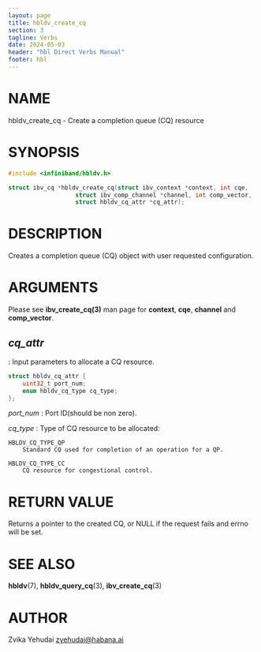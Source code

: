 ```yaml
---
layout: page
title: hbldv_create_cq
section: 3
tagline: Verbs
date: 2024-05-03
header: "hbl Direct Verbs Manual"
footer: hbl
---
```


# NAME

hbldv_create_cq - Create a completion queue (CQ) resource

# SYNOPSIS

```c
#include <infiniband/hbldv.h>

struct ibv_cq *hbldv_create_cq(struct ibv_context *context, int cqe,
			       struct ibv_comp_channel *channel, int comp_vector,
			       struct hbldv_cq_attr *cq_attr);
```

# DESCRIPTION

Creates a completion queue (CQ) object with user requested configuration.

# ARGUMENTS

Please see **ibv_create_cq(3)** man page for **context**, **cqe**, **channel**
and **comp_vector**.

## *cq_attr*
:	Input parameters to allocate a CQ resource.

```c
struct hbldv_cq_attr {
	uint32_t port_num;
	enum hbldv_cq_type cq_type;
};
```

*port_num*
:	Port ID(should be non zero).

*cq_type*
:	Type of CQ resource to be allocated:

	HBLDV_CQ_TYPE_QP
		Standard CQ used for completion of an operation for a QP.

	HBLDV_CQ_TYPE_CC
		CQ resource for congestional control.


# RETURN VALUE

Returns a pointer to the created CQ, or NULL if the request fails and errno will
be set.

# SEE ALSO

**hbldv**(7), **hbldv_query_cq**(3), **ibv_create_cq**(3)

# AUTHOR

Zvika Yehudai <zyehudai@habana.ai>

